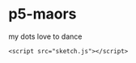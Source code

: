 # p5-maors
my  dots love to dance
<!DOCTYPE html>
<html>
  <head>
    <script src="https://cdnjs.cloudflare.com/ajax/libs/p5.js/0.9.0/p5.js"></script>
    <script src="https://cdnjs.cloudflare.com/ajax/libs/p5.js/0.9.0/addons/p5.dom.min.js"></script>
    <script src="https://cdnjs.cloudflare.com/ajax/libs/p5.js/0.9.0/addons/p5.sound.min.js"></script>
    <link rel="stylesheet" type="text/css" href="style.css">
    <meta charset="utf-8" />

  </head>
  <body>
    <script src="assets/mover.js"></script>

    <script src="sketch.js"></script>
        
  </body>
</html>

